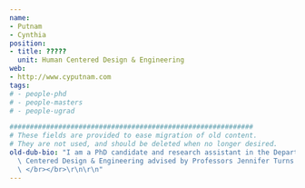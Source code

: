 ```yaml
---
name:
- Putnam
- Cynthia
position:
- title: ?????
  unit: Human Centered Design & Engineering
web:
- http://www.cyputnam.com
tags:
# - people-phd
# - people-masters
# - people-ugrad

############################################################
# These fields are provided to ease migration of old content.
# They are not used, and should be deleted when no longer desired.
old-dub-bio: "I am a PhD candidate and research assistant in the Department of Human\
  \ Centered Design & Engineering advised by Professors Jennifer Turns and Beth Kolko.\
  \ </br></br>\r\n\r\n"
---
```

